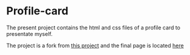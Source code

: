 # Profile-card

The present project contains the html and css files of a profile card to presentate myself.

The project is a fork from [this project](https://codepen.io/bobbykorec/pen/jyeeQP)
and the final page is located [here](https://anakena.dcc.uchile.cl/~mseda/)
